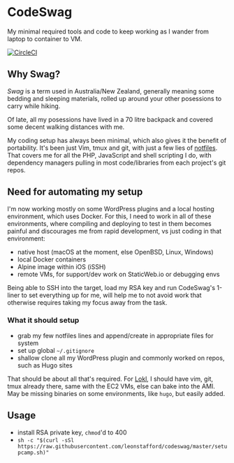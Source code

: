# CodeSwag

My minimal required tools and code to keep working as I wander from laptop to 
 container to VM.

[![CircleCI](https://circleci.com/gh/leonstafford/codeswag.svg?style=svg)](https://circleci.com/gh/leonstafford/codeswag)

## Why Swag?

*Swag* is a term used in Australia/New Zealand, generally meaning some bedding
 and sleeping materials, rolled up around your other posessions to carry while
 hiking.

Of late, all my posessions have lived in a 70 litre backpack and covered some
 decent walking distances with me.

My coding setup has always been minimal, which also gives it the benefit of
 portability. It's been just Vim, tmux and git, with just a few lies of
 [notfiles](https://github.com/leonstafford/notfiles). That covers me for all
 the PHP, JavaScript and shell scripting I do, with dependency managers pulling
 in most code/libraries from each project's git repos.

## Need for automating my setup

I'm now working mostly on some WordPress plugins and a local hosting
  environment, which uses Docker. For this, I need to work in all of these
 environments, where compiling and deploying to test in them becomes painful
 and discourages me from rapid development, vs just coding in that environment:

 - native host (macOS at the moment, else OpenBSD, Linux, Windows)
 - local Docker containers
 - Alpine image within iOS (iSSH)
 - remote VMs, for support/dev work on StaticWeb.io or debugging envs

Being able to SSH into the target, load my RSA key and run CodeSwag's 1-liner
 to set everything up for me, will help me to not avoid work that otherwise
 requires taking my focus away from the task.

### What it should setup

 - grab my few notfiles lines and append/create in appropriate files for system
 - set up global `~/.gitignore`
 - shallow clone all my WordPress plugin and commonly worked on repos, such as
 Hugo sites

That should be about all that's required. For [Lokl](https://lokl.dev), I should
 have vim, git, tmux already there, same with the EC2 VMs, else can bake into
 the AMI. May be missing binaries on some environments, like `hugo`, but easily
 added.

## Usage

 - install RSA private key, `chmod`'d to 400
 - `sh -c "$(curl -sSl https://raw.githubusercontent.com/leonstafford/codeswag/master/setupcamp.sh)"`



